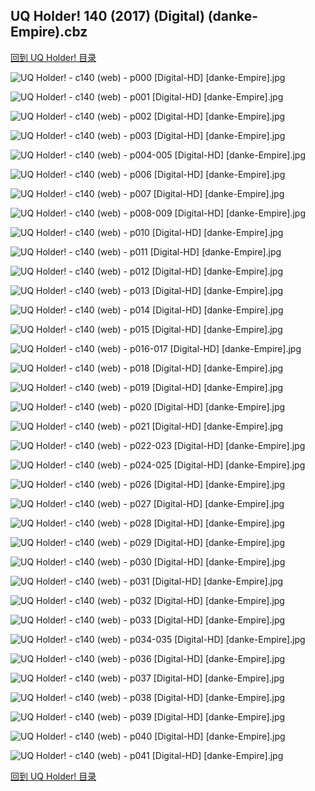 ## UQ Holder! 140 (2017) (Digital) (danke-Empire).cbz


[回到 UQ Holder! 目录](https://github.com/alicewish/markdown/blob/master/series/UQ-Holder.md)


![UQ Holder! - c140 (web) - p000 [Digital-HD] [danke-Empire].jpg](https://wx1.sinaimg.cn/large/6a9fdecagy1foctvfspogj21j82cw4jw.jpg)

![UQ Holder! - c140 (web) - p001 [Digital-HD] [danke-Empire].jpg](https://wx1.sinaimg.cn/large/6a9fdecagy1foctvoe0jyj21kl2cw7wi.jpg)

![UQ Holder! - c140 (web) - p002 [Digital-HD] [danke-Empire].jpg](https://wx1.sinaimg.cn/large/6a9fdecagy1foctvvlhv6j21kl2cwb2a.jpg)

![UQ Holder! - c140 (web) - p003 [Digital-HD] [danke-Empire].jpg](https://wx1.sinaimg.cn/large/6a9fdecagy1foctw0y6v2j21kl2cw4qq.jpg)

![UQ Holder! - c140 (web) - p004-005 [Digital-HD] [danke-Empire].jpg](https://wx1.sinaimg.cn/large/6a9fdecagy1foctwfvcxuj21kw16okjp.jpg)

![UQ Holder! - c140 (web) - p006 [Digital-HD] [danke-Empire].jpg](https://wx1.sinaimg.cn/large/6a9fdecagy1foctwmct34j21kl2cwb2a.jpg)

![UQ Holder! - c140 (web) - p007 [Digital-HD] [danke-Empire].jpg](https://wx1.sinaimg.cn/large/6a9fdecagy1foctwudv8nj21kl2cwnpd.jpg)

![UQ Holder! - c140 (web) - p008-009 [Digital-HD] [danke-Empire].jpg](https://wx1.sinaimg.cn/large/6a9fdecagy1foctx6fcfvj21kw16oqv8.jpg)

![UQ Holder! - c140 (web) - p010 [Digital-HD] [danke-Empire].jpg](https://wx1.sinaimg.cn/large/6a9fdecagy1foctxe4z8fj21kl2cwhdu.jpg)

![UQ Holder! - c140 (web) - p011 [Digital-HD] [danke-Empire].jpg](https://wx1.sinaimg.cn/large/6a9fdecagy1foctxjspmjj21kl2cw1ky.jpg)

![UQ Holder! - c140 (web) - p012 [Digital-HD] [danke-Empire].jpg](https://wx1.sinaimg.cn/large/6a9fdecagy1foctxr5f09j21kl2cw4qq.jpg)

![UQ Holder! - c140 (web) - p013 [Digital-HD] [danke-Empire].jpg](https://wx1.sinaimg.cn/large/6a9fdecagy1foctxzhhmyj21kl2cw1ky.jpg)

![UQ Holder! - c140 (web) - p014 [Digital-HD] [danke-Empire].jpg](https://wx1.sinaimg.cn/large/6a9fdecagy1focty7e0iyj21kl2cw7wi.jpg)

![UQ Holder! - c140 (web) - p015 [Digital-HD] [danke-Empire].jpg](https://wx1.sinaimg.cn/large/6a9fdecagy1foctyd2udkj21kl2cwx6p.jpg)

![UQ Holder! - c140 (web) - p016-017 [Digital-HD] [danke-Empire].jpg](https://wx1.sinaimg.cn/large/6a9fdecagy1foctyrz47bj21kw16ob2d.jpg)

![UQ Holder! - c140 (web) - p018 [Digital-HD] [danke-Empire].jpg](https://wx1.sinaimg.cn/large/6a9fdecagy1foctyx47oyj21kl2cwhdt.jpg)

![UQ Holder! - c140 (web) - p019 [Digital-HD] [danke-Empire].jpg](https://wx1.sinaimg.cn/large/6a9fdecagy1foctz552caj21kl2cwx6p.jpg)

![UQ Holder! - c140 (web) - p020 [Digital-HD] [danke-Empire].jpg](https://wx1.sinaimg.cn/large/6a9fdecagy1foctzbmshjj21kl2cwnpd.jpg)

![UQ Holder! - c140 (web) - p021 [Digital-HD] [danke-Empire].jpg](https://wx1.sinaimg.cn/large/6a9fdecagy1foctzjzh9sj21kl2cwhdu.jpg)

![UQ Holder! - c140 (web) - p022-023 [Digital-HD] [danke-Empire].jpg](https://wx1.sinaimg.cn/large/6a9fdecagy1foctzwbiq2j21kw16ox6r.jpg)

![UQ Holder! - c140 (web) - p024-025 [Digital-HD] [danke-Empire].jpg](https://wx1.sinaimg.cn/large/6a9fdecagy1focu04fou2j21kw16okjn.jpg)

![UQ Holder! - c140 (web) - p026 [Digital-HD] [danke-Empire].jpg](https://wx1.sinaimg.cn/large/6a9fdecagy1focu0cwogwj21kl2cw1ky.jpg)

![UQ Holder! - c140 (web) - p027 [Digital-HD] [danke-Empire].jpg](https://wx1.sinaimg.cn/large/6a9fdecagy1focu0kgdndj21kl2cw1ky.jpg)

![UQ Holder! - c140 (web) - p028 [Digital-HD] [danke-Empire].jpg](https://wx1.sinaimg.cn/large/6a9fdecagy1focu0rw7znj21kl2cwu0x.jpg)

![UQ Holder! - c140 (web) - p029 [Digital-HD] [danke-Empire].jpg](https://wx1.sinaimg.cn/large/6a9fdecagy1focu0zzpvej21kl2cwe82.jpg)

![UQ Holder! - c140 (web) - p030 [Digital-HD] [danke-Empire].jpg](https://wx1.sinaimg.cn/large/6a9fdecagy1focu16zs5qj21kl2cwx6p.jpg)

![UQ Holder! - c140 (web) - p031 [Digital-HD] [danke-Empire].jpg](https://wx1.sinaimg.cn/large/6a9fdecagy1focu1gby1hj21kl2cwb2a.jpg)

![UQ Holder! - c140 (web) - p032 [Digital-HD] [danke-Empire].jpg](https://wx1.sinaimg.cn/large/6a9fdecagy1focu1mw3u4j21kl2cwkjl.jpg)

![UQ Holder! - c140 (web) - p033 [Digital-HD] [danke-Empire].jpg](https://wx1.sinaimg.cn/large/6a9fdecagy1focu1utxxwj21kl2cw7wi.jpg)

![UQ Holder! - c140 (web) - p034-035 [Digital-HD] [danke-Empire].jpg](https://wx1.sinaimg.cn/large/6a9fdecagy1focu2989ubj21kw16o4qt.jpg)

![UQ Holder! - c140 (web) - p036 [Digital-HD] [danke-Empire].jpg](https://wx1.sinaimg.cn/large/6a9fdecagy1focu2g1e05j21kl2cwe81.jpg)

![UQ Holder! - c140 (web) - p037 [Digital-HD] [danke-Empire].jpg](https://wx1.sinaimg.cn/large/6a9fdecagy1focu2kxbqsj21kl2cwhdt.jpg)

![UQ Holder! - c140 (web) - p038 [Digital-HD] [danke-Empire].jpg](https://wx1.sinaimg.cn/large/6a9fdecagy1focu2r0irvj21kl2cw4qp.jpg)

![UQ Holder! - c140 (web) - p039 [Digital-HD] [danke-Empire].jpg](https://wx1.sinaimg.cn/large/6a9fdecagy1focu2x070wj21kl2cwb29.jpg)

![UQ Holder! - c140 (web) - p040 [Digital-HD] [danke-Empire].jpg](https://wx1.sinaimg.cn/large/6a9fdecagy1focu3251izj21kl2cwqt8.jpg)

![UQ Holder! - c140 (web) - p041 [Digital-HD] [danke-Empire].jpg](https://wx1.sinaimg.cn/large/6a9fdecagy1focu3al6p8j21kl2cwnpe.jpg)

[回到 UQ Holder! 目录](https://github.com/alicewish/markdown/blob/master/series/UQ-Holder.md)

